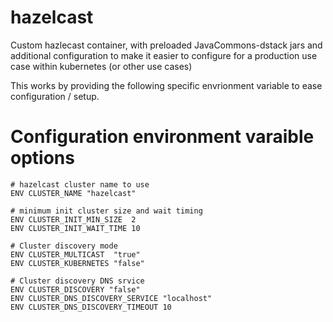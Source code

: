 # hazelcast

Custom hazlecast container, with preloaded JavaCommons-dstack jars and additional configuration to make it easier to configure for a production use case within kubernetes (or other use cases)

This works by providing the following specific envrionment variable to ease configuration / setup.

# Configuration environment varaible options

```
# hazelcast cluster name to use
ENV CLUSTER_NAME "hazelcast"

# minimum init cluster size and wait timing
ENV CLUSTER_INIT_MIN_SIZE  2
ENV CLUSTER_INIT_WAIT_TIME 10

# Cluster discovery mode
ENV CLUSTER_MULTICAST  "true"
ENV CLUSTER_KUBERNETES "false"

# Cluster discovery DNS srvice
ENV CLUSTER_DISCOVERY "false"
ENV CLUSTER_DNS_DISCOVERY_SERVICE "localhost"
ENV CLUSTER_DNS_DISCOVERY_TIMEOUT 10

```
